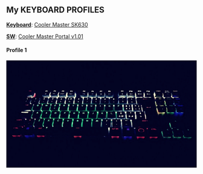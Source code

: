 ## My KEYBOARD PROFILES

**<u>Keyboard</u>**: [Cooler Master SK630](https://eu.coolermaster.com/de/peripherals/keyboards/sk630/)

**<u>SW</u>**: [Cooler Master Portal v1.01](https://www.coolermaster.com/downloads/)

#### Profile 1
![img1](images/PROFILE-1-PERSONALIZED.jpg)
